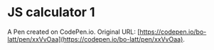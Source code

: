 # JS calculator 1

A Pen created on CodePen.io. Original URL: [https://codepen.io/bo-latt/pen/xxVvOaa](https://codepen.io/bo-latt/pen/xxVvOaa).


